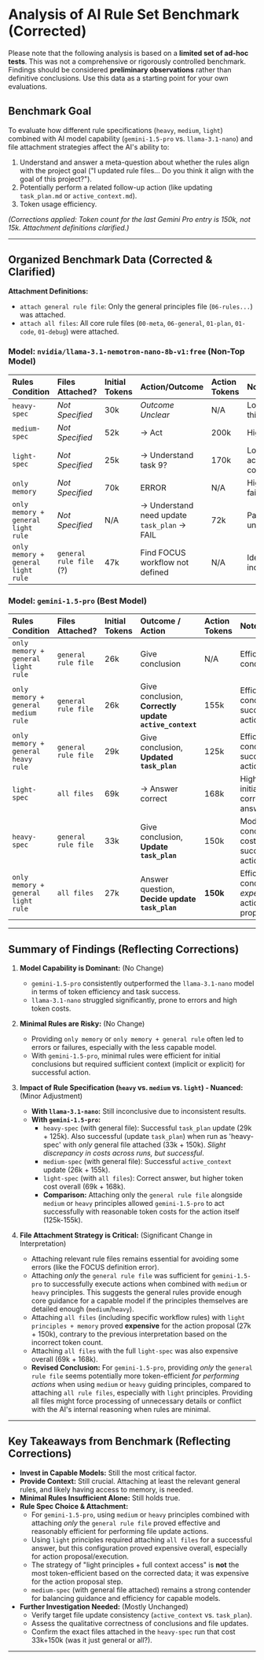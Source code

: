 # Analysis of AI Rule Set Benchmark (Corrected)
Please note that the following analysis is based on a **limited set of ad-hoc tests**. This was not a comprehensive or rigorously controlled benchmark. Findings should be considered **preliminary observations** rather than definitive conclusions. Use this data as a starting point for your own evaluations.

## Benchmark Goal

To evaluate how different rule specifications (`heavy`, `medium`, `light`) combined with AI model capability (`gemini-1.5-pro` vs. `llama-3.1-nano`) and file attachment strategies affect the AI's ability to:

1.  Understand and answer a meta-question about whether the rules align with the project goal ("I updated rule files... Do you think it align with the goal of this project?").
2.  Potentially perform a related follow-up action (like updating `task_plan.md` or `active_context.md`).
3.  Token usage efficiency.

*(Corrections applied: Token count for the last Gemini Pro entry is 150k, not 15k. Attachment definitions clarified.)*

---

## Organized Benchmark Data (Corrected & Clarified)

**Attachment Definitions:**
*   `attach general rule file`: Only the general principles file (`06-rules...`) was attached.
*   `attach all files`: All core rule files (`00-meta`, `06-general`, `01-plan`, `01-code`, `01-debug`) were attached.

### Model: `nvidia/llama-3.1-nemotron-nano-8b-v1:free` (Non-Top Model)

| Rules Condition                    | Files Attached?         | Initial Tokens | Action/Outcome                               | Action Tokens | Notes                                |
| :--------------------------------- | :---------------------- | :------------- | :------------------------------------------- | :------------ | :----------------------------------- |
| `heavy-spec`                       | *Not Specified*         | 30k            | *Outcome Unclear*                            | N/A           | Lowest initial cost for this model |
| `medium-spec`                      | *Not Specified*         | 52k            | -> Act                                       | 200k          | High action cost                     |
| `light-spec`                       | *Not Specified*         | 25k            | -> Understand task 9?                        | 170k          | Low initial, high action/understanding cost |
| `only memory`                      | *Not Specified*         | 70k            | ERROR                                        | N/A           | High initial cost, failed            |
| `only memory + general light rule` | *Not Specified*         | N/A            | -> Understand need update `task_plan` -> FAIL | 72k           | Partial understanding, failed        |
| `only memory + general light rule` | `general rule file` (?) | 47k            | Find FOCUS workflow not defined              | N/A           | Identified rule gap, incomplete      |

### Model: `gemini-1.5-pro` (Best Model)

| Rules Condition                     | Files Attached?          | Initial Tokens | Outcome / Action                                   | Action Tokens | Notes                                     |
| :---------------------------------- | :----------------------- | :------------- | :------------------------------------------------- | :------------ | :---------------------------------------- |
| `only memory + general light rule`  | `general rule file`      | 26k            | Give conclusion                                    | N/A           | Efficient conclusion                    |
| `only memory + general medium rule` | `general rule file`      | 26k            | Give conclusion, **Correctly update `active_context`** | 155k          | Efficient conclusion, successful action   |
| `only memory + general heavy rule`  | `general rule file`      | 29k            | Give conclusion, **Updated `task_plan`**           | 125k          | Efficient conclusion, successful action   |
| `light-spec`                        | `all files`              | 69k            | -> Answer correct                                  | 168k          | Higher initial cost, correct answer       |
| `heavy-spec`                        | `general rule file`      | 33k            | Give conclusion, **Update `task_plan`**            | 150k          | Moderate conclusion cost, successful action |
| `only memory + general light rule`  | `all files`              | 27k            | Answer question, **Decide update `task_plan`**   | **150k**      | Efficient conclusion, *expensive* action proposal |

---

## Summary of Findings (Reflecting Corrections)

1.  **Model Capability is Dominant:** (No Change)
    *   `gemini-1.5-pro` consistently outperformed the `llama-3.1-nano` model in terms of token efficiency and task success.
    *   `llama-3.1-nano` struggled significantly, prone to errors and high token costs.

2.  **Minimal Rules are Risky:** (No Change)
    *   Providing `only memory` or `only memory + general rule` often led to errors or failures, especially with the less capable model.
    *   With `gemini-1.5-pro`, minimal rules were efficient for initial conclusions but required sufficient context (implicit or explicit) for successful action.

3.  **Impact of Rule Specification (`heavy` vs. `medium` vs. `light`) - Nuanced:** (Minor Adjustment)
    *   **With `llama-3.1-nano`:** Still inconclusive due to inconsistent results.
    *   **With `gemini-1.5-pro`:**
        *   `heavy-spec` (with general file): Successful `task_plan` update (29k + 125k). Also successful (update `task_plan`) when run as 'heavy-spec' with *only* general file attached (33k + 150k). *Slight discrepancy in costs across runs, but successful*.
        *   `medium-spec` (with general file): Successful `active_context` update (26k + 155k).
        *   `light-spec` (with `all files`): Correct answer, but higher token cost overall (69k + 168k).
        *   **Comparison:** Attaching only the `general rule file` alongside `medium` or `heavy` principles allowed `gemini-1.5-pro` to act successfully with reasonable token costs for the action itself (125k-155k).

4.  **File Attachment Strategy is Critical:** (Significant Change in Interpretation)
    *   Attaching relevant rule files remains essential for avoiding some errors (like the FOCUS definition error).
    *   Attaching *only* the `general rule file` was sufficient for `gemini-1.5-pro` to successfully execute actions when combined with `medium` or `heavy` principles. This suggests the general rules provide enough core guidance for a capable model if the principles themselves are detailed enough (`medium`/`heavy`).
    *   Attaching `all files` (including specific workflow rules) with `light principles + memory` proved **expensive** for the action proposal (27k + 150k), contrary to the previous interpretation based on the incorrect token count.
    *   Attaching `all files` with the full `light-spec` was also expensive overall (69k + 168k).
    *   **Revised Conclusion:** For `gemini-1.5-pro`, providing *only* the `general rule file` seems potentially more token-efficient *for performing actions* when using `medium` or `heavy` guiding principles, compared to attaching `all rule files`, especially with `light` principles. Providing all files might force processing of unnecessary details or conflict with the AI's internal reasoning when rules are minimal.

---

## Key Takeaways from Benchmark (Reflecting Corrections)

*   **Invest in Capable Models:** Still the most critical factor.
*   **Provide Context:** Still crucial. Attaching at least the relevant general rules, and likely having access to memory, is needed.
*   **Minimal Rules Insufficient Alone:** Still holds true.
*   **Rule Spec Choice & Attachment:**
    *   For `gemini-1.5-pro`, using `medium` or `heavy` principles combined with attaching *only* the `general rule file` proved effective and reasonably efficient for performing file update actions.
    *   Using `light` principles required attaching `all files` for a successful answer, but this configuration proved expensive overall, especially for action proposal/execution.
    *   The strategy of "light principles + full context access" is **not** the most token-efficient based on the corrected data; it was expensive for the action proposal step.
    *   `medium-spec` (with general file attached) remains a strong contender for balancing guidance and efficiency for capable models.
*   **Further Investigation Needed:** (Mostly Unchanged)
    *   Verify target file update consistency (`active_context` vs. `task_plan`).
    *   Assess the qualitative correctness of conclusions and file updates.
    *   Confirm the exact files attached in the `heavy-spec` run that cost 33k+150k (was it just general or all?).

---
